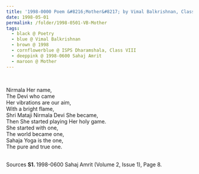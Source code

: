 ```yaml
---
title: '1998-0000 Poem &#8216;Mother&#8217; by Vimal Balkrishnan, Class VIII, ISPS Dharamshala from 1998-0600 Sahaj Amrit (Volume 2, Issue 1), Page 8'
date: 1998-05-01
permalink: /folder/1998-0501-VB-Mother
tags:
  - black @ Poetry
  - blue @ Vimal Balkrishnan
  - brown @ 1998
  - cornflowerblue @ ISPS Dharamshala, Class VIII
  - deeppink @ 1998-0600 Sahaj Amrit    
  - maroon @ Mother
---
```


<br>

<p>
Nirmala Her name,<br>
The Devi who came<br>
Her vibrations are our aim,<br>
With a bright flame,<br>
Shri Mataji Nirmala Devi She became,<br>
Then She started playing Her holy game.<br>
She started with one,<br>
The world became one,<br>
Sahaja Yoga is the one,<br>
The pure and true one.<br>
</p>

<br>

<wave-list>
<list-title color="DarkSeaGreen" width="40">Sources</list-title>
  <list-item color="BlanchedAlmond"  width="280"><b>S1. </b> 1998-0600 Sahaj Amrit (Volume 2, Issue 1), Page 8.</list-item>
</wave-list>
